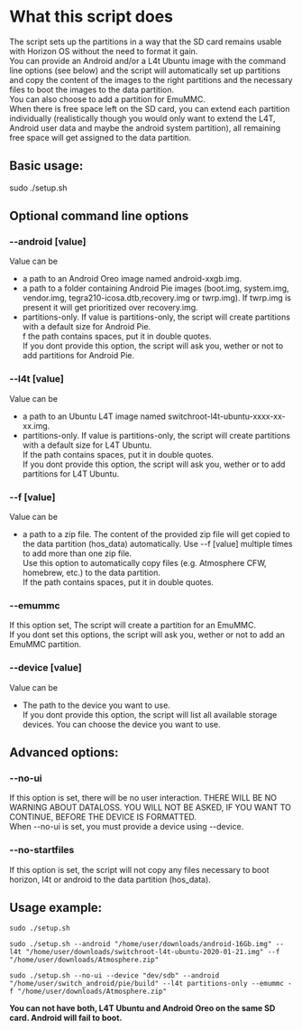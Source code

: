 # What this script does

The script sets up the partitions in a way that the SD card remains usable with Horizon OS without the need to format it gain.  
You can provide an Android and/or a L4t Ubuntu image with the command line options (see below) and the script will automatically set up partitions and copy the content of the images to the right partitions and the necessary files to boot the images to the data partition.  
You can also choose to add a partition for EmuMMC.  
When there is free space left on the SD card, you can extend each partition individually (realistically though you would only want to extend the L4T, Android user data and maybe the android system partition), all remaining free space will get assigned to the data partition.  

## Basic usage:  
sudo ./setup.sh  

## Optional command line options  
### --android [value]  
Value can be  
- a path to an Android Oreo image named android-xxgb.img.  
- a path to a folder containing Android Pie images (boot.img, system.img, vendor.img, tegra210-icosa.dtb,recovery.img or twrp.img). If twrp.img is present it will get prioritized over recovery.img.  
- partitions-only. If value is partitions-only, the script will create partitions with a default size for Android Pie.  
f the path contains spaces, put it in double quotes.  
If you dont provide this option, the script will ask you, wether or not to add partitions for Android Pie.  
	
### --l4t [value]  
Value can be  
- a path to an Ubuntu L4T image named switchroot-l4t-ubuntu-xxxx-xx-xx.img.  
- partitions-only. If value is partitions-only, the script will create partitions with a default size for L4T Ubuntu.  
If the path contains spaces, put it in double quotes.  
If you dont provide this option, the script will ask you, wether or to add partitions for L4T Ubuntu.  

### --f [value]  
Value can be  
- a path to a zip file. The content of the provided zip file will get copied to the data partition (hos_data) automatically. Use --f [value] multiple times to add more than one zip file.  
Use this option to automatically copy files (e.g. Atmosphere CFW, homebrew, etc.) to the data partition.  
If the path contains spaces, put it in double quotes.  

### --emummc  
If this option set, The script will create a partition for an EmuMMC.  
If you dont set this options, the script will ask you, wether or not to add an EmuMMC partition.  

### --device [value]  
Value can be  
- The path to the device you want to use.  
If you dont provide this option, the script will list all available storage devices. You can choose the device you want to use.  

## Advanced options:  
### --no-ui  
If this option is set, there will be no user interaction. THERE WILL BE NO WARNING ABOUT DATALOSS. YOU WILL NOT BE ASKED, IF YOU WANT TO CONTINUE, BEFORE THE DEVICE IS FORMATTED.  
When --no-ui is set, you must provide a device using --device.  

### --no-startfiles  
If this option is set, the script will not copy any files necessary to boot horizon, l4t or android to the data partition (hos_data).  

## Usage example:  
`sudo ./setup.sh`  

`sudo ./setup.sh --android "/home/user/downloads/android-16Gb.img" --l4t "/home/user/downloads/switchroot-l4t-ubuntu-2020-01-21.img" --f "/home/user/downloads/Atmosphere.zip"`  

`sudo ./setup.sh --no-ui --device "dev/sdb" --android "/home/user/switch_android/pie/build" --l4t partitions-only --emummc -f "/home/user/downloads/Atmosphere.zip"`  

__You can not have both, L4T Ubuntu and Android Oreo on the same SD card. Android will fail to boot.__

